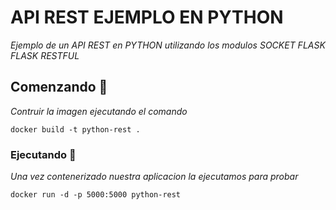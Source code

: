# API REST EJEMPLO EN PYTHON

_Ejemplo de un API REST en PYTHON utilizando los modulos SOCKET FLASK FLASK RESTFUL_

## Comenzando 🚀

_Contruir la imagen ejecutando el comando_

```
docker build -t python-rest .
```

### Ejecutando 🔧

_Una vez contenerizado nuestra aplicacion la ejecutamos para probar_

```
docker run -d -p 5000:5000 python-rest
```